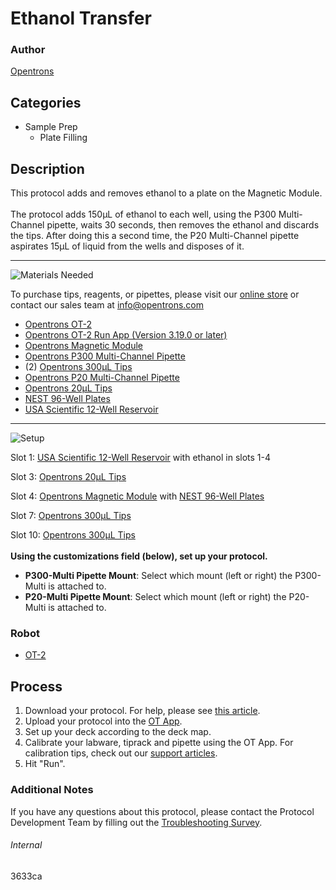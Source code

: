 # Ethanol Transfer

### Author
[Opentrons](https://opentrons.com/)



## Categories
* Sample Prep
	* Plate Filling


## Description
This protocol adds and removes ethanol to a plate on the Magnetic Module.</br>
</br>
The protocol adds 150µL of ethanol to each well, using the P300 Multi-Channel pipette, waits 30 seconds, then removes the ethanol and discards the tips. After doing this a second time, the P20 Multi-Channel pipette aspirates 15µL of liquid from the wells and disposes of it.


---
![Materials Needed](https://s3.amazonaws.com/opentrons-protocol-library-website/custom-README-images/001-General+Headings/materials.png)

To purchase tips, reagents, or pipettes, please visit our [online store](https://shop.opentrons.com/) or contact our sales team at [info@opentrons.com](mailto:info@opentrons.com)

* [Opentrons OT-2](https://shop.opentrons.com/collections/ot-2-robot/products/ot-2)
* [Opentrons OT-2 Run App (Version 3.19.0 or later)](https://opentrons.com/ot-app/)
* [Opentrons Magnetic Module](https://shop.opentrons.com/collections/hardware-modules/products/magdeck)
* [Opentrons P300 Multi-Channel Pipette](https://shop.opentrons.com/collections/ot-2-pipettes)
* (2) [Opentrons 300µL Tips](https://shop.opentrons.com/collections/opentrons-tips/products/opentrons-300ul-tips)
* [Opentrons P20 Multi-Channel Pipette](https://shop.opentrons.com/collections/ot-2-pipettes)
* [Opentrons 20µL Tips](https://shop.opentrons.com/collections/opentrons-tips/products/opentrons-10ul-tips)
* [NEST 96-Well Plates](https://shop.opentrons.com/collections/verified-labware/products/nest-0-1-ml-96-well-pcr-plate-full-skirt)
* [USA Scientific 12-Well Reservoir](https://labware.opentrons.com/usascientific_12_reservoir_22ml?category=reservoir)


---
![Setup](https://s3.amazonaws.com/opentrons-protocol-library-website/custom-README-images/001-General+Headings/Setup.png)

Slot 1: [USA Scientific 12-Well Reservoir](https://labware.opentrons.com/usascientific_12_reservoir_22ml?category=reservoir) with ethanol in slots 1-4

Slot 3: [Opentrons 20µL Tips](https://shop.opentrons.com/collections/opentrons-tips/products/opentrons-10ul-tips)

Slot 4: [Opentrons Magnetic Module](https://shop.opentrons.com/collections/hardware-modules/products/magdeck) with [NEST 96-Well Plates](https://shop.opentrons.com/collections/verified-labware/products/nest-0-1-ml-96-well-pcr-plate-full-skirt)

Slot 7: [Opentrons 300µL Tips](https://shop.opentrons.com/collections/opentrons-tips/products/opentrons-300ul-tips)

Slot 10: [Opentrons 300µL Tips](https://shop.opentrons.com/collections/opentrons-tips/products/opentrons-300ul-tips)
</br>
</br>
**Using the customizations field (below), set up your protocol.**
* **P300-Multi Pipette Mount**: Select which mount (left or right) the P300-Multi is attached to.
* **P20-Multi Pipette Mount**: Select which mount (left or right) the P20-Multi is attached to.



### Robot
* [OT-2](https://opentrons.com/ot-2)

## Process

1. Download your protocol. For help, please see [this article](https://support.opentrons.com/en/articles/3136506-using-labware-in-your-protocols).
2. Upload your protocol into the [OT App](https://opentrons.com/ot-app).
3. Set up your deck according to the deck map.
4. Calibrate your labware, tiprack and pipette using the OT App. For calibration tips, check out our [support articles](https://support.opentrons.com/en/collections/1559720-guide-for-getting-started-with-the-ot-2).
5. Hit "Run".

### Additional Notes
If you have any questions about this protocol, please contact the Protocol Development Team by filling out the [Troubleshooting Survey](https://protocol-troubleshooting.paperform.co/).

###### Internal
3633ca
